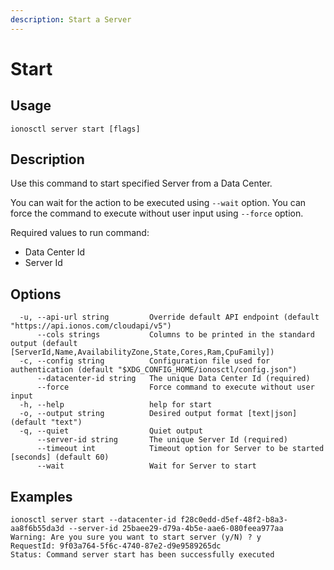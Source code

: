 ```yaml
---
description: Start a Server
---
```


# Start

## Usage

```text
ionosctl server start [flags]
```

## Description

Use this command to start specified Server from a Data Center.

You can wait for the action to be executed using `--wait` option. You can force the command to execute without user input using `--force` option.

Required values to run command:

* Data Center Id
* Server Id

## Options

```text
  -u, --api-url string         Override default API endpoint (default "https://api.ionos.com/cloudapi/v5")
      --cols strings           Columns to be printed in the standard output (default [ServerId,Name,AvailabilityZone,State,Cores,Ram,CpuFamily])
  -c, --config string          Configuration file used for authentication (default "$XDG_CONFIG_HOME/ionosctl/config.json")
      --datacenter-id string   The unique Data Center Id (required)
      --force                  Force command to execute without user input
  -h, --help                   help for start
  -o, --output string          Desired output format [text|json] (default "text")
  -q, --quiet                  Quiet output
      --server-id string       The unique Server Id (required)
      --timeout int            Timeout option for Server to be started [seconds] (default 60)
      --wait                   Wait for Server to start
```

## Examples

```text
ionosctl server start --datacenter-id f28c0edd-d5ef-48f2-b8a3-aa8f6b55da3d --server-id 25baee29-d79a-4b5e-aae6-080feea977aa
Warning: Are you sure you want to start server (y/N) ? y
RequestId: 9f03a764-5f6c-4740-87e2-d9e9589265dc
Status: Command server start has been successfully executed
```

